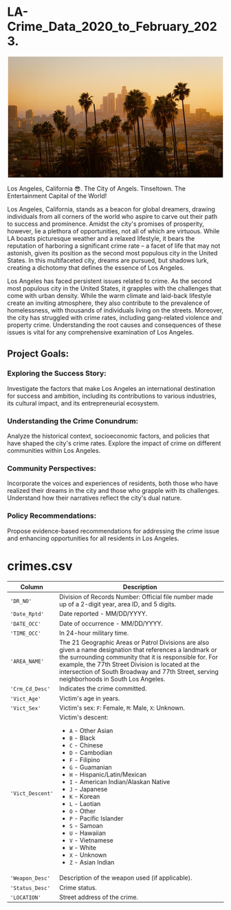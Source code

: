 # LA-Crime_Data_2020_to_February_2023.

<div align="center">
  <img src="Images/la_skyline.jpg" alt="Los Angeles skyline">
</div>

Los Angeles, California 😎. The City of Angels. Tinseltown. The Entertainment Capital of the World!

Los Angeles, California, stands as a beacon for global dreamers, drawing individuals from all corners of the world who aspire to carve out their path to success and prominence. Amidst the city's promises of prosperity, however, lie a plethora of opportunities, not all of which are virtuous. While LA boasts picturesque weather and a relaxed lifestyle, it bears the reputation of harboring a significant crime rate – a facet of life that may not astonish, given its position as the second most populous city in the United States. In this multifaceted city, dreams are pursued, but shadows lurk, creating a dichotomy that defines the essence of Los Angeles.

Los Angeles has faced persistent issues related to crime. As the second most populous city in the United States, it grapples with the challenges that come with urban density. While the warm climate and laid-back lifestyle create an inviting atmosphere, they also contribute to the prevalence of homelessness, with thousands of individuals living on the streets. Moreover, the city has struggled with crime rates, including gang-related violence and property crime. Understanding the root causes and consequences of these issues is vital for any comprehensive examination of Los Angeles.

## Project Goals:

### Exploring the Success Story: 
Investigate the factors that make Los Angeles an international destination for success and ambition, including its contributions to various industries, its cultural impact, and its entrepreneurial ecosystem.

### Understanding the Crime Conundrum: 
Analyze the historical context, socioeconomic factors, and policies that have shaped the city's crime rates. Explore the impact of crime on different communities within Los Angeles.

### Community Perspectives: 
Incorporate the voices and experiences of residents, both those who have realized their dreams in the city and those who grapple with its challenges. Understand how their narratives reflect the city's dual nature.

### Policy Recommendations: 
Propose evidence-based recommendations for addressing the crime issue and enhancing opportunities for all residents in Los Angeles.

# crimes.csv

| Column     | Description              |
|------------|--------------------------|
| `'DR_NO'` | Division of Records Number: Official file number made up of a 2-digit year, area ID, and 5 digits. |
| `'Date_Rptd'` | Date reported - MM/DD/YYYY. |
| `'DATE_OCC'` | Date of occurrence - MM/DD/YYYY. |
| `'TIME_OCC'` | In 24-hour military time. |
| `'AREA_NAME'` | The 21 Geographic Areas or Patrol Divisions are also given a name designation that references a landmark or the surrounding community that it is responsible for. For example, the 77th Street Division is located at the intersection of South Broadway and 77th Street, serving neighborhoods in South Los Angeles. |
| `'Crm_Cd_Desc'` | Indicates the crime committed. |
| `'Vict_Age'` | Victim's age in years. |
| `'Vict_Sex'` | Victim's sex: `F`: Female, `M`: Male, `X`: Unknown. |
| `'Vict_Descent'` | Victim's descent:<ul><li>`A` - Other Asian</li><li>`B` - Black</li><li>`C` - Chinese</li><li>`D` - Cambodian</li><li>`F` - Filipino</li><li>`G` - Guamanian</li><li>`H` - Hispanic/Latin/Mexican</li><li>`I` - American Indian/Alaskan Native</li><li>`J` - Japanese</li><li>`K` - Korean</li><li>`L` - Laotian</li><li>`O` - Other</li><li>`P` - Pacific Islander</li><li>`S` - Samoan</li><li>`U` - Hawaiian</li><li>`V` - Vietnamese</li><li>`W` - White</li><li>`X` - Unknown</li><li>`Z` - Asian Indian</li> |
| `'Weapon_Desc'` | Description of the weapon used (if applicable). |
| `'Status_Desc'` | Crime status. |
| `'LOCATION'` | Street address of the crime. |

